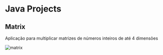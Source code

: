 # Java Projects
## Matrix
Aplicação para multiplicar matrizes de números inteiros de até 4 dimensões

![matrix](https://user-images.githubusercontent.com/33939999/86405267-76535100-bc87-11ea-9e37-9d1ac54b3e22.png)

